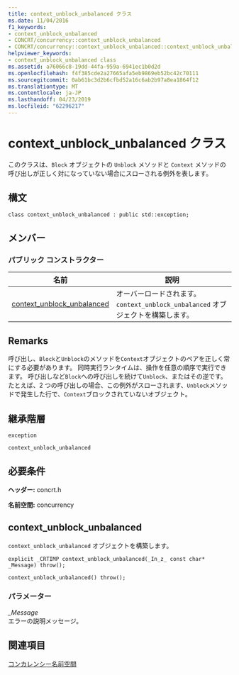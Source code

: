 ```yaml
---
title: context_unblock_unbalanced クラス
ms.date: 11/04/2016
f1_keywords:
- context_unblock_unbalanced
- CONCRT/concurrency::context_unblock_unbalanced
- CONCRT/concurrency::context_unblock_unbalanced::context_unblock_unbalanced
helpviewer_keywords:
- context_unblock_unbalanced class
ms.assetid: a76066c8-19dd-44fa-959a-6941ec1b0d2d
ms.openlocfilehash: f4f385cde2a27665afa5eb9869eb52bc42c70111
ms.sourcegitcommit: 0ab61bc3d2b6cfbd52a16c6ab2b97a8ea1864f12
ms.translationtype: MT
ms.contentlocale: ja-JP
ms.lasthandoff: 04/23/2019
ms.locfileid: "62296217"
---
```

# <a name="contextunblockunbalanced-class"></a>context_unblock_unbalanced クラス

このクラスは、`Block` オブジェクトの `Unblock` メソッドと `Context` メソッドの呼び出しが正しく対になっていない場合にスローされる例外を表します。

## <a name="syntax"></a>構文

```
class context_unblock_unbalanced : public std::exception;
```

## <a name="members"></a>メンバー

### <a name="public-constructors"></a>パブリック コンストラクター

|名前|説明|
|----------|-----------------|
|[context_unblock_unbalanced](#ctor)|オーバーロードされます。 `context_unblock_unbalanced` オブジェクトを構築します。|

## <a name="remarks"></a>Remarks

呼び出し、`Block`と`Unblock`のメソッドを`Context`オブジェクトのペアを正しく常にする必要があります。 同時実行ランタイムは、操作を任意の順序で実行できます。 呼び出しなど`Block`への呼び出しを続けて`Unblock`、またはその逆です。 たとえば、2 つの呼び出しの場合、この例外がスローされます、`Unblock`メソッドで発生した行で、`Context`ブロックされていないオブジェクト。

## <a name="inheritance-hierarchy"></a>継承階層

`exception`

`context_unblock_unbalanced`

## <a name="requirements"></a>必要条件

**ヘッダー:** concrt.h

**名前空間:** concurrency

##  <a name="ctor"></a> context_unblock_unbalanced

`context_unblock_unbalanced` オブジェクトを構築します。

```
explicit _CRTIMP context_unblock_unbalanced(_In_z_ const char* _Message) throw();

context_unblock_unbalanced() throw();
```

### <a name="parameters"></a>パラメーター

*_Message*<br/>
エラーの説明メッセージ。

## <a name="see-also"></a>関連項目

[コンカレンシー名前空間](concurrency-namespace.md)
